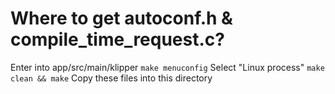 # Where to get autoconf.h & compile_time_request.c?
Enter into app/src/main/klipper
```make menuconfig```
Select "Linux process"
```make clean && make```
Copy these files into this directory